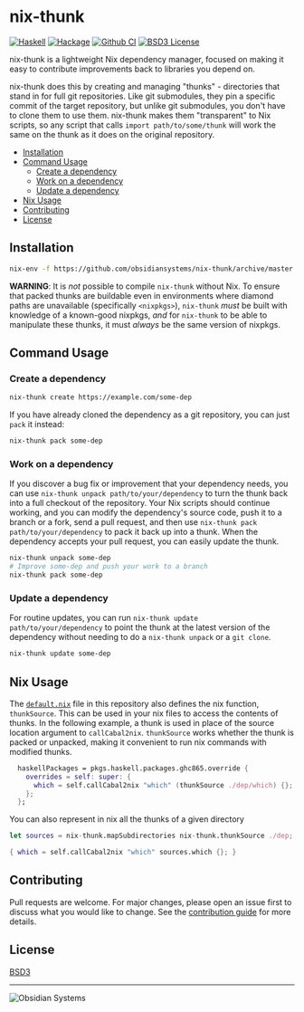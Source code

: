 nix-thunk
=========
[![Haskell](https://img.shields.io/badge/language-Haskell-orange.svg)](https://haskell.org) [![Hackage](https://img.shields.io/hackage/v/nix-thunk.svg)](https://hackage.haskell.org/package/nix-thunk) [![Github CI](https://github.com/obsidiansystems/nix-thunk/workflows/github-action/badge.svg)](https://github.com/obsidiansystems/nix-thunk/actions) [![BSD3 License](https://img.shields.io/badge/license-BSD3-blue.svg)](https://github.com/obsidiansystems/nix-thunk/blob/master/LICENSE)

nix-thunk is a lightweight Nix dependency manager, focused on making it easy to contribute improvements back to libraries you depend on.

nix-thunk does this by creating and managing "thunks" - directories that stand in for full git repositories.  Like git submodules, they pin a specific commit of the target repository, but unlike git submodules, you don't have to clone them to use them.  nix-thunk makes them "transparent" to Nix scripts, so any script that calls `import path/to/some/thunk` will work the same on the thunk as it does on the original repository.

* [Installation](#installation)
* [Command Usage](#command-usage)
  * [Create a dependency](#create-a-dependency)
  * [Work on a dependency](#work-on-a-dependency)
  * [Update a dependency](#update-a-dependency)
* [Nix Usage](#nix-usage)
* [Contributing](#contributing)
* [License](#license)

## Installation

```bash
nix-env -f https://github.com/obsidiansystems/nix-thunk/archive/master.tar.gz -iA command
```

**WARNING**: It is _not_ possible to compile `nix-thunk` without Nix. To ensure that packed thunks are buildable even in environments where diamond paths are unavailable (specifically `<nixpkgs>`), `nix-thunk` _must_ be built with knowledge of a known-good nixpkgs, _and_ for `nix-thunk` to be able to manipulate these thunks, it must _always_ be the same version of nixpkgs.

## Command Usage

### Create a dependency

```bash
nix-thunk create https://example.com/some-dep
```

If you have already cloned the dependency as a git repository, you can just `pack` it instead:

```bash
nix-thunk pack some-dep
```

### Work on a dependency

If you discover a bug fix or improvement that your dependency needs, you can use `nix-thunk unpack path/to/your/dependency` to turn the thunk back into a full checkout of the repository.  Your Nix scripts should continue working, and you can modify the dependency's source code, push it to a branch or a fork, send a pull request, and then use `nix-thunk pack path/to/your/dependency` to pack it back up into a thunk.  When the dependency accepts your pull request, you can easily update the thunk.

```bash
nix-thunk unpack some-dep
# Improve some-dep and push your work to a branch
nix-thunk pack some-dep
```

### Update a dependency

For routine updates, you can run `nix-thunk update path/to/your/dependency` to point the thunk at the latest version of the dependency without needing to do a `nix-thunk unpack` or a `git clone`.

```bash
nix-thunk update some-dep
```

## Nix Usage

The [`default.nix`](default.nix) file in this repository also defines the nix function, `thunkSource`. This can be used in your nix files to access the contents of thunks. In the following example, a thunk is used in place of the source location argument to `callCabal2nix`. `thunkSource` works whether the thunk is packed or unpacked, making it convenient to run nix commands with modified thunks.

```nix
  haskellPackages = pkgs.haskell.packages.ghc865.override {
    overrides = self: super: {
      which = self.callCabal2nix "which" (thunkSource ./dep/which) {};
    };
  };
```

You can also represent in nix all the thunks of a given directory
```nix
let sources = nix-thunk.mapSubdirectories nix-thunk.thunkSource ./dep;
```
```nix
{ which = self.callCabal2nix "which" sources.which {}; }
```

## Contributing
Pull requests are welcome. For major changes, please open an issue first to discuss what you would like to change. See the [contribution guide](CONTRIBUTING.md) for more details.

## License
[BSD3](./LICENSE)

***

![Obsidian Systems](https://obsidian.systems/static/images/ObsidianSystemsLogo.svg)
